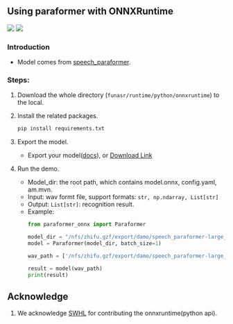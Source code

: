 ## Using paraformer with ONNXRuntime

<p align="left">
    <a href=""><img src="https://img.shields.io/badge/Python->=3.7,<=3.10-aff.svg"></a>
    <a href=""><img src="https://img.shields.io/badge/OS-Linux%2C%20Win%2C%20Mac-pink.svg"></a>
</p>

### Introduction
- Model comes from [speech_paraformer](https://www.modelscope.cn/models/damo/speech_paraformer-large_asr_nat-zh-cn-16k-common-vocab8404-pytorch/summary).


### Steps:
1. Download the whole directory (`funasr/runtime/python/onnxruntime`) to the local.
2. Install the related packages.
   ```bash
   pip install requirements.txt
   ```
3.  Export the model.
    - Export your model([docs](https://github.com/alibaba-damo-academy/FunASR/tree/main/funasr/export)), or [Download Link](https://swap.oss-cn-hangzhou.aliyuncs.com/zhifu.gzf/export/damo/speech_paraformer-large_asr_nat-zh-cn-16k-common-vocab8404-pytorch/model.onnx?OSSAccessKeyId=LTAI4FxMqzhBUx5XD4mKs296&Expires=2036094510&Signature=agmtMkxLEviGg3Rt3gOO4PvfrJY%3D)

4. Run the demo.
   - Model_dir: the root path, which contains model.onnx, config.yaml, am.mvn.
   - Input: wav formt file, support formats: `str, np.ndarray, List[str]`
   - Output: `List[str]`: recognition result.
   - Example:
        ```python
        from paraformer_onnx import Paraformer

        model_dir = "/nfs/zhifu.gzf/export/damo/speech_paraformer-large_asr_nat-zh-cn-16k-common-vocab8404-pytorch"
        model = Paraformer(model_dir, batch_size=1)

        wav_path = ['/nfs/zhifu.gzf/export/damo/speech_paraformer-large_asr_nat-zh-cn-16k-common-vocab8404-pytorch/example/asr_example.wav']

        result = model(wav_path)
        print(result)
        ```

## Acknowledge
1. We acknowledge [SWHL](https://github.com/RapidAI/RapidASR) for contributing the onnxruntime(python api).
